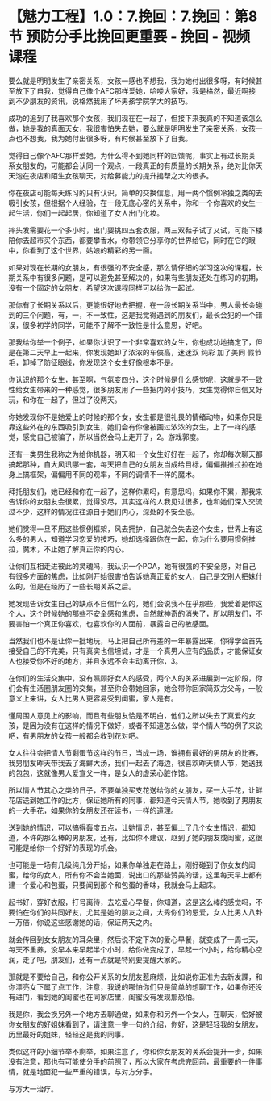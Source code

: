 # 【魅力工程】1.0：7.挽回：7.挽回：第8节 预防分手比挽回更重要 - 挽回 - 视频课程

要么就是明明发生了亲密关系，女孩一感也不想我，我为她付出很多呀，有时候甚至放下了自我，觉得自己像个AFC那样爱她，哈喽大家好，我是格然，最近啊接到不少朋友的资讯，说格然我用了坏男孩学院学大的技巧。

成功的追到了我喜欢那个女孩，我们现在在一起了，但接下来我真的不知道该怎么做，她是我的真面天女，我很害怕失去她，要么就是明明发生了亲密关系，女孩一点也不想我，我为她付出很多呀，有时候甚至放下了自我。

觉得自己像个AFC那样爱她，为什么得不到她同样的回馈呢，事实上有过长期关系女朋友的，可能都会认同一个观点，一段真正的有质量的长期关系，绝对比你天天泡在夜店和陌生女孩聊天，对给募能力的提升搗帮之大的很多。

你在夜店可能每天练习的只有认识，简单的交换信息，用一两个惯例冷独之类的去吸引女孩，但根据个人经验，在一段无底心密的关系中，你和一个你喜欢的女生一起生活，你们一起起居，你知道了女人出门化妆。

摔头发需要花一个多小时，出门要挑四五套衣服，两三双鞋子试了又试，可能下楼陪你去超市买个东西，都要攀香水，你带领它分享你的世界给它，同时在它的眼中，你看到了这个世界，姑娘的精彩的另一面。

如果对现在长期的女朋友，有很强的不安全感，那么请仔细的学习这次的课程，长期关系中有很多问题，是可以避免甚至解决的，如果有些朋友还处在练习的初期，没有一个固定的女朋友，希望这次课程同样可以给你一起试。

那你有了长期关系以后，更能很好地去把握，在一段长期关系当中，男人最长会碰到的三个问题，有，一，不一致性，这是我觉得遇到的朋友们，最长会犯的一个错误，很多初学的同学，可能不了解不一致性是什么意思，好吧。

那我给你举一个例子，如果你认识了一个非常喜欢的女生，你也成功地搞定了，但是在第二天早上一起来，你发现她卸了浓浓的车俠高，迷迷双 纯彩 加了美同 假节毛，卸掉了防征眼线，你发现这个女生好像根本不是。

你认识的那个女生，甚至啊，气氛变四分，这个时候是什么感觉呢，这就是不一致性给女生带来的一种感觉，很多朋友用了一些把内的小技巧，女生觉得你自信又好玩，和你在一起了，但过了没两天。

你她发现你不是她爱上的时候的那个女，女生都是很礼畏的情绪动物，如果你只是靠这些外在的东西吸引到女生，她们会有你像被画过浓浓的女生，上了一样的感觉，感觉自己被骗了，所以当然会马上走开了，2。游戏郭度。

还有一类男生我称之为给你机器，明天和一个女生好好在一起了，你却每次聊天都搞起那种，自大风讯哪一套，每天把自己的女朋友当成给目标，偏偏推推拉拉在她身上搞框架，偏偏用不同的观率，不同的调情不一样的魔术。

拜托朋友们，她已经和你在一起了，这样你累吗，有意思吗，如果你不累，那我来告诉你的女朋友会很累，觉得没尽，其实这样的人我见过很多，也和她们深入交流过不少，这样的情况往往源自于她们内心，深处的不安全感。

她们觉得一旦不用这些惯例框架，风去拥护，自己就会失去这个女生，世界上有这么多的男人，知道学习恋爱的技巧，她却选择跟你在一起，你为什么要用惯例推拉，魔术，不止她了解真正你的内心。

让你们互相走进彼此的灵魂吗，我认识一个POA，她有很强的不安全感，对自己有很多方面的焦虑，比如刚开始很害怕告诉她真正爱的女人，自己是交别人把妹什么的，但是在经历了一些长期关系之后。

她发现告诉女生自己的缺点不自信什么的，她们会说我不在乎那些，我爱着是你这个人，这个时候她的那些不安全感和焦虑，自然就神奇的消失了，所以朋友们，不要害怕一个真正你喜欢，也喜欢你的人面前，暴露自己的敏感面。

当然我们也不是让你一批地玩，马上把自己所有差的一年暴露出来，你得学会首先接受自己的不完美，只有真实也信坦诚，才是一个真男人应有的品质，才能保证女人也接受你不好的地方，并且永远不会主动离开你，3。

在你们的生活交集中，没有照顾好女人的感受，两个人的关系进展到一定阶段，你们会有生活圈朋友圈的交集，甚至你会带她回家，她会带你回家简双方父母，一般意义上来讲，女人比男人更容易受到闺蜜，家人是有。

懂周围人意见上的影响，而且有些朋友恰是不明白，他们之所以失去了真爱的女孩，是因为没有在这样的情况下做好，或者不知道怎么做，举个情人节的例子来说吧，有男朋友的女孩一般都会收到花对吧。

女人往往会把情人节剩蛋节这样的节日，当成一场，谁拥有最好的男朋友的比赛，我男朋友昨天带我去了海鲜大汤，我们一起去了海边，很喜欢昨天情人节，她送我的包包，这就像男人爱宣父一样，是女人的虚荣心脏作馆。

所以情人节其心之类的日子，不要单独买支花送给你的女朋友，买一大手花，让鲜花店送到她工作的比方，保证她所有的同事，都知道今天情人节，她收到了男朋友的一大手花，如果你的女朋友还在读书，一样的道理。

送到她的情识，可以搞得轰度五点，让她情识，甚至偏上了几个女生情识，都知道，不许的那么棒的男朋友，还有，比如你不建议，赵到了她的朋友或闺蜜，这很可能是给你一个好好的表现的机会。

也可能是一场有几级纯几分开始，如果你单独走在路上，刚好碰到了你女友的闺蜜，给你的女人，所有你不会当她面，说出口的那些赞美的话，这里每天早上都有建一个爱心和包蛋，只要闻到那个和包蛋的香味，我就会马上起床。

起书好，穿好衣服，打号离待，去吃爱心早餐，你知道，这是这么棒的感觉吗，不要怕在你们的共同好友，尤其是她的朋友之间，大秀你们的恩爱，女人比男人八卦一万倍，你说这些感谢她的话，保证两天之内。

就会传回到女女朋友的耳朵里，然后说不定下次的爱心早餐，就变成了一周七天，每天不重养，没早本来早起半个小时，给你做变成了，早起一个小时，给你精心空润，走了吧，朋友们，还有一点就是特别要提醒大家的。

那就是不要给自己，和你公开关系的女朋友惹麻烦，比如说你正准为去新发課，和你漂亮女下属了点工作，注意，我说的哪怕你们只是简单的想聊工作，如果你还没有进门，看到她的闺蜜也在同家店里，闺蜜没有发现那恐怕。

我是你，我会换另外一个地方去聊通做，如果你和另外一个女人，在聊天，恰好被你女朋友的好姐妹看到了，请注意一字一句的介绍，你好，这是轻轻我的女朋友，历里最好的姐妹，轻轻这是我的同事。

类似这样的小细节举不剩举，如果注意了，你和你女朋友的关系会提升一步，如果没有注意，那也有可能使分手的前照了，所以大家在考虑完回前，最重要的一件事情，就是地面犯一些严重的错误，与对方分手。

与方大一治疗。